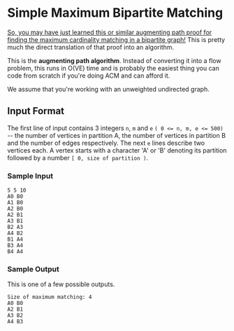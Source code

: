 Simple Maximum Bipartite Matching
=================================

[So, you may have just learned this or similar augmenting path proof for finding
the maximum cardinality matching in a bipartite graph!][1] This is pretty much
the direct translation of that proof into an algorithm.

This is the **augmenting path algorithm**. Instead of converting it into a flow
problem, this runs in O(VE) time and is probably the easiest thing you can code
from scratch if you're doing ACM and can afford it.

We assume that you're working with an unweighted undirected graph.

Input Format
------------
The first line of input contains 3 integers `n`, `m` and `e` 
`( 0 <= n, m, e <= 500)` -- the number of vertices in partition A, the number of
vertices in partition B and the number of edges respectively. The next `e` lines
describe two vertices each. A vertex starts with a character 'A' or 'B' denoting
its partition followed by a number `[ 0, size of partition )`.

### Sample Input

    5 5 10
    A0 B0
    A1 B0
    A2 B0
    A2 B1
    A3 B1
    B2 A3
    A4 B2
    B1 A4
    B3 A4
    B4 A4

### Sample Output

This is one of a few possible outputs.

    Size of maximum matching: 4
    A0 B0
    A2 B1
    A3 B2
    A4 B3

[1]: http://math.mit.edu/~goemans/18433S07/matching-notes.pdf
